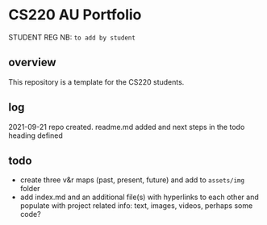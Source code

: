 # CS220 AU Portfolio
STUDENT REG NB: `to add by student`

## overview
This repository is a template for the CS220 students.

## log
2021-09-21 repo created. readme.md added and next steps in the todo heading defined

## todo
- create three v&r maps (past, present, future) and add to `assets/img` folder
- add index.md and an additional file(s) with hyperlinks to each other and populate with project related info: text, images, videos, perhaps some code?
